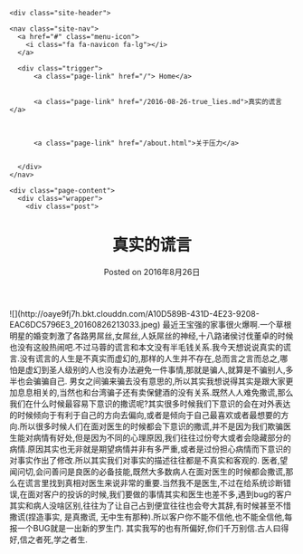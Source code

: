 <!DOCTYPE html>
<html>

  <head>
  <meta charset="utf-8">
  <meta http-equiv="X-UA-Compatible" content="IE=edge">
  <meta name="viewport" content="width=device-width, initial-scale=1">

  <title>真实的谎言</title>
  <meta name="description" content="">
  <link rel="stylesheet" href="/css/main.css">
</head>

  <body>

    <div class="site-header">

    <nav class="site-nav">
      <a href="#" class="menu-icon">
        <i class="fa fa-navicon fa-lg"></i>
      </a>

      <div class="trigger">
          <a class="page-link" href="/"> Home</a>
        
          
          <a class="page-link" href="/2016-08-26-true_lies.md">真实的谎言</a>
          
        
          
          <a class="page-link" href="/about.html">关于压力</a>
          
        
      </div>
    </nav>


</div>

    <div class="page-content">
      <div class="wrapper">
        <div class="post">

  <header class="post-header">
     <h1 class="post-title">真实的谎言</h1>
     <p class="post-meta">Posted on 2016年8月26日</p>
  </header>

  <article class="post-content">
    ![](http://oaye9fj7h.bkt.clouddn.com/A10D589B-431D-4E23-9208-EAC6DC5796E3_20160826213033.jpeg)
最近王宝强的家事很火爆啊.一个草根明星的婚变刺激了各路男屌丝,女屌丝,人妖屌丝的神经,十八路诸侯讨伐董卓的时候也没有这般热闹吧.不过马蓉的谎言和本文没有半毛钱关系.我今天想说说真实的谎言.没有谎言的人生是不真实而虚幻的,那样的人生并不存在,总而言之言而总之,哪怕是虚幻到圣人级别的人也没有办法避免一件事情,那就是骗人,就算是不骗别人,多半也会骗骗自己.
男女之间骗来骗去没有意思的,所以其实我想说得其实是跟大家更加息息相关的,当然也和台湾骗子还有卖保健酒的没有关系.既然人人难免撒谎,那么我们在什么时候最容易下意识的撒谎呢?其实很多时候我们下意识的会在对外表达的时候倾向于有利于自己的方向去偏向,或者是倾向于自己最喜欢或者最想要的方向.所以很多时候人们在面对医生的时候都会下意识的撒谎,并不是因为我们欺骗医生能对病情有好处,但是因为不同的心理原因,我们往往过份夸大或者会隐藏部分的病情.原因其实也无非就是期望病情并非有多严重,或者是过份担心病情而下意识的对事实作出了修改.所以其实我们对事实的描述往往都是不真实和客观的.
医者,望闻问切,会问善问是良医的必备技能,既然大多数病人在面对医生的时候都会撒谎,那么在谎言里找到真相对医生来说非常的重要.当然我不是医生,不过在给系统诊断错误,在面对客户的投诉的时候,我们要做的事情其实和医生也差不多,遇到bug的客户其实和病人没啥区别,往往为了让自己占到便宜往往也会夸大其辞,有时候甚至不惜撒谎(捏造事实, 是真撒谎, 无中生有那种).所以客户你不能不信他,也不能全信他,每报一个BUG就是一出新的罗生门.
其实我写的也有所偏好,你们千万别信.古人曰得好,信之者死,学之者生.
  </article>

  <div align="center">
  	<a href="#">
  	<i class="fa fa-arrow-circle-up fa-2x"></i>
  	</a>
  </div>
  
  <div id="disqus_thread"></div>
    <script type="text/javascript">
        /* * * CONFIGURATION VARIABLES: EDIT BEFORE PASTING INTO YOUR WEBPAGE * * */
        var disqus_shortname = 'ipconfiger'; // required: replace example with your forum shortname

        /* * * DON'T EDIT BELOW THIS LINE * * */
        (function() {
            var dsq = document.createElement('script'); dsq.type = 'text/javascript'; dsq.async = true;
            dsq.src = '//' + disqus_shortname + '.disqus.com/embed.js';
            (document.getElementsByTagName('head')[0] || document.getElementsByTagName('body')[0]).appendChild(dsq);
        })();
    </script>
    <noscript>Please enable JavaScript to view the <a href="http://disqus.com/?ref_noscript">comments powered by Disqus.</a></noscript>
    <a href="http://disqus.com" class="dsq-brlink">comments powered by <span class="logo-disqus">Disqus</span></a>


</div>
      </div>
    </div>

    <div class="footer" align="center">

  Copyright &copy; <a href=http://diezcami.github.io target="_blank">Camille Diez</a> 2015<BR />
  Powered by <a href=http://jekyllrb.com target="_blank">Jekyll</a>

</div>

  </body>
</html>